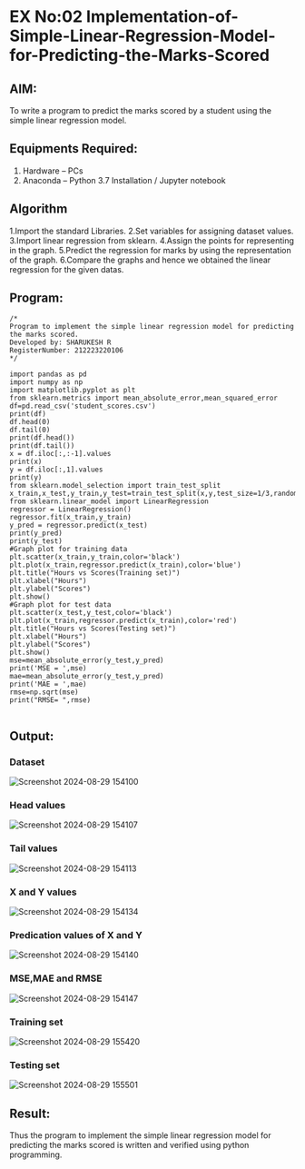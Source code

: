 # EX No:02 Implementation-of-Simple-Linear-Regression-Model-for-Predicting-the-Marks-Scored

## AIM:
To write a program to predict the marks scored by a student using the simple linear regression model.

## Equipments Required:
1. Hardware – PCs
2. Anaconda – Python 3.7 Installation / Jupyter notebook

## Algorithm
1.Import the standard Libraries.
2.Set variables for assigning dataset values.
3.Import linear regression from sklearn.
4.Assign the points for representing in the graph.
5.Predict the regression for marks by using the representation of the graph.
6.Compare the graphs and hence we obtained the linear regression for the given datas.

## Program:
```
/*
Program to implement the simple linear regression model for predicting the marks scored.
Developed by: SHARUKESH R
RegisterNumber: 212223220106 
*/

import pandas as pd
import numpy as np
import matplotlib.pyplot as plt
from sklearn.metrics import mean_absolute_error,mean_squared_error
df=pd.read_csv('student_scores.csv')
print(df)
df.head(0)
df.tail(0)
print(df.head())
print(df.tail())
x = df.iloc[:,:-1].values
print(x)
y = df.iloc[:,1].values
print(y)
from sklearn.model_selection import train_test_split
x_train,x_test,y_train,y_test=train_test_split(x,y,test_size=1/3,random_state=0)
from sklearn.linear_model import LinearRegression
regressor = LinearRegression()
regressor.fit(x_train,y_train)
y_pred = regressor.predict(x_test)
print(y_pred)
print(y_test)
#Graph plot for training data
plt.scatter(x_train,y_train,color='black')
plt.plot(x_train,regressor.predict(x_train),color='blue')
plt.title("Hours vs Scores(Training set)")
plt.xlabel("Hours")
plt.ylabel("Scores")
plt.show()
#Graph plot for test data
plt.scatter(x_test,y_test,color='black')
plt.plot(x_train,regressor.predict(x_train),color='red')
plt.title("Hours vs Scores(Testing set)")
plt.xlabel("Hours")
plt.ylabel("Scores")
plt.show()
mse=mean_absolute_error(y_test,y_pred)
print('MSE = ',mse)
mae=mean_absolute_error(y_test,y_pred)
print('MAE = ',mae)
rmse=np.sqrt(mse)
print("RMSE= ",rmse)


```

## Output:
### Dataset
![Screenshot 2024-08-29 154100](https://github.com/user-attachments/assets/31d1c23a-c19a-42cf-9ee6-cd7973142167)

### Head values
![Screenshot 2024-08-29 154107](https://github.com/user-attachments/assets/5d3b6382-9379-4c40-8134-6a8cb24e1bd4)

### Tail values
![Screenshot 2024-08-29 154113](https://github.com/user-attachments/assets/a642ebb1-b514-4a06-b67a-6e856ddb71f5)

### X and Y values 
![Screenshot 2024-08-29 154134](https://github.com/user-attachments/assets/0bc91d8c-35a8-4e6f-9a03-fec61e850b63)

### Predication values of X and Y
![Screenshot 2024-08-29 154140](https://github.com/user-attachments/assets/db17caa7-3281-4fd2-b78a-ebe4672d80e4)

### MSE,MAE and RMSE
![Screenshot 2024-08-29 154147](https://github.com/user-attachments/assets/bea780e2-2533-495d-8d25-f45fd4c660c3)

### Training set
![Screenshot 2024-08-29 155420](https://github.com/user-attachments/assets/654ffdc0-e437-4dfc-85be-d06dc0513de6)

### Testing set
![Screenshot 2024-08-29 155501](https://github.com/user-attachments/assets/c83ab099-531e-42b2-bab4-eabbfce6ba4c)



## Result:
Thus the program to implement the simple linear regression model for predicting the marks scored is written and verified using python programming.
